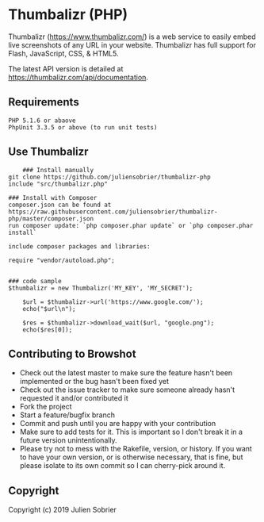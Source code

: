 # Thumbalizr (PHP)

Thumbalizr (https://www.thumbalizr.com/) is a web service to easily embed live screenshots of any URL in your website. Thumbalizr has full support for Flash, JavaScript, CSS, & HTML5.

The latest API version is detailed at https://thumbalizr.com/api/documentation.



## Requirements

    PHP 5.1.6 or abaove
    PhpUnit 3.3.5 or above (to run unit tests)


## Use Thumbalizr

		### Install manually
    git clone https://github.com/juliensobrier/thumbalizr-php
    include "src/thumbalizr.php"
   
    ### Install with Composer
    composer.json can be found at https://raw.githubusercontent.com/juliensobrier/thumbalizr-php/master/composer.json
    run composer update: `php composer.phar update` or `php composer.phar install`
    
    include composer packages and libraries:
        
    require "vendor/autoload.php";
    
    
    ### code sample
    $thumbalizr = new Thumbalizr('MY_KEY', 'MY_SECRET');

		$url = $thumbalizr->url('https://www.google.com/');
		echo("$url\n");

		$res = $thumbalizr->download_wait($url, "google.png");
		echo($res[0]);


## Contributing to Browshot
 
* Check out the latest master to make sure the feature hasn't been implemented or the bug hasn't been fixed yet
* Check out the issue tracker to make sure someone already hasn't requested it and/or contributed it
* Fork the project
* Start a feature/bugfix branch
* Commit and push until you are happy with your contribution
* Make sure to add tests for it. This is important so I don't break it in a future version unintentionally.
* Please try not to mess with the Rakefile, version, or history. If you want to have your own version, or is otherwise necessary, that is fine, but please isolate to its own commit so I can cherry-pick around it.

## Copyright

Copyright (c) 2019 Julien Sobrier
